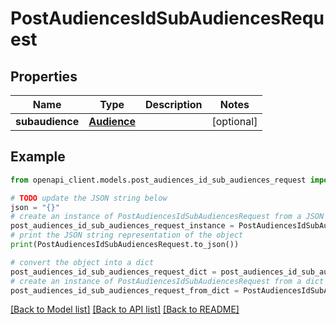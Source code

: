 # PostAudiencesIdSubAudiencesRequest


## Properties

Name | Type | Description | Notes
------------ | ------------- | ------------- | -------------
**subaudience** | [**Audience**](Audience.md) |  | [optional] 

## Example

```python
from openapi_client.models.post_audiences_id_sub_audiences_request import PostAudiencesIdSubAudiencesRequest

# TODO update the JSON string below
json = "{}"
# create an instance of PostAudiencesIdSubAudiencesRequest from a JSON string
post_audiences_id_sub_audiences_request_instance = PostAudiencesIdSubAudiencesRequest.from_json(json)
# print the JSON string representation of the object
print(PostAudiencesIdSubAudiencesRequest.to_json())

# convert the object into a dict
post_audiences_id_sub_audiences_request_dict = post_audiences_id_sub_audiences_request_instance.to_dict()
# create an instance of PostAudiencesIdSubAudiencesRequest from a dict
post_audiences_id_sub_audiences_request_from_dict = PostAudiencesIdSubAudiencesRequest.from_dict(post_audiences_id_sub_audiences_request_dict)
```
[[Back to Model list]](../README.md#documentation-for-models) [[Back to API list]](../README.md#documentation-for-api-endpoints) [[Back to README]](../README.md)


